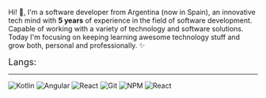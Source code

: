 Hi! 👋, I'm a software developer from Argentina (now in Spain), an innovative tech mind with <strong>5 years</strong> of experience in the field of software development. Capable of working with a variety of technology and software solutions. Today I'm focusing on keeping learning awesome technology stuff and grow both, personal and professionally. ✨

<div style="display: flex; align-items: center;">
    <span style="font-size: 18px; margin-right: 10px;">Langs:</span>
    <img src='https://flagpedia.net/data/flags/w580/ar.webp' width='21' height='15' style="margin-left: 5px;">
    <img src='https://flagpedia.net/data/flags/w580/it.webp' width='21' height='15' style="margin-left: 5px;">
    <img src='https://flagpedia.net/data/flags/w580/es.webp' width='21' height='15' style="margin-left: 5px;">
    <img src='https://flagpedia.net/data/flags/w580/br.webp' width='21' height='15' style="margin-left: 5px;">
</div>
<hr>

<div>
    <img src="https://img.shields.io/badge/Kotlin-A020F0?&style=for-the-badge&logo=kotlin&logoColor=white" alt="Kotlin">
    <img src="https://img.shields.io/badge/Angular-DD0031?style=for-the-badge&logo=angular&logoColor=white" alt="Angular">
    <img src="https://img.shields.io/badge/-react-000000?logo=react&logoColor=7CDFFE&style=for-the-badge" alt="React">
    <img src="https://img.shields.io/badge/-git-E84D31?logo=git&logoColor=white&style=for-the-badge" alt="Git">
    <img src="https://img.shields.io/badge/-npm-000000?logo=npm&logoColor=white&style=for-the-badge" alt="NPM">
    <img src="https://img.shields.io/badge/-react-000000?logo=react&logoColor=7CDFFE&style=for-the-badge" alt="React">
</div>


